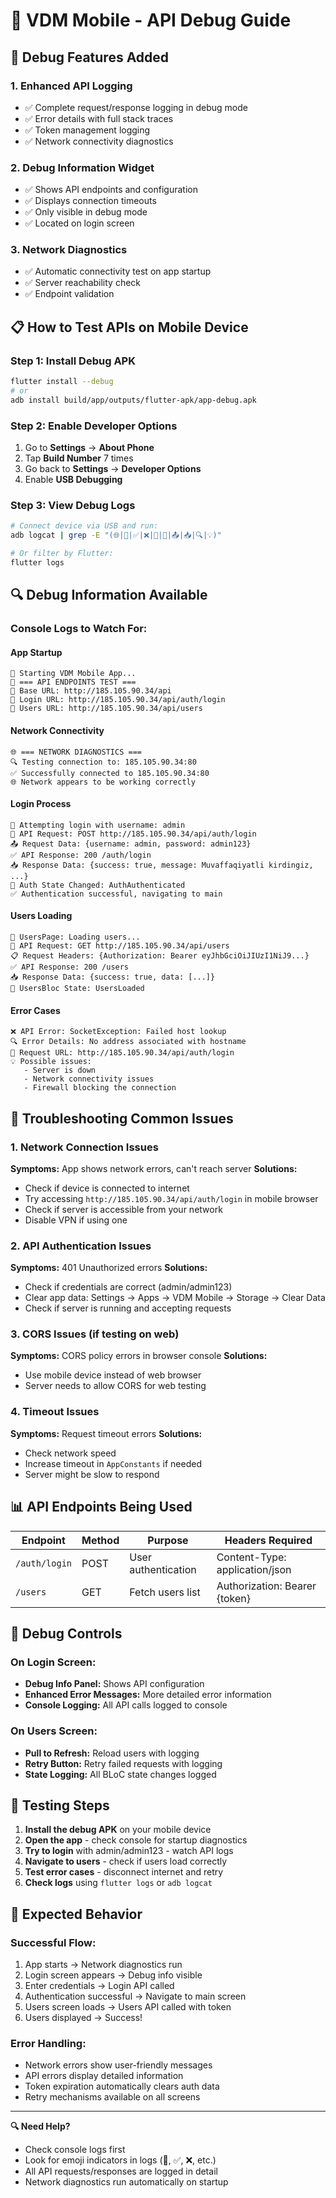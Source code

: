 # 📱 VDM Mobile - API Debug Guide

## 🔧 Debug Features Added

### 1. **Enhanced API Logging**
- ✅ Complete request/response logging in debug mode
- ✅ Error details with full stack traces
- ✅ Token management logging
- ✅ Network connectivity diagnostics

### 2. **Debug Information Widget**
- ✅ Shows API endpoints and configuration
- ✅ Displays connection timeouts
- ✅ Only visible in debug mode
- ✅ Located on login screen

### 3. **Network Diagnostics**
- ✅ Automatic connectivity test on app startup
- ✅ Server reachability check
- ✅ Endpoint validation

## 📋 How to Test APIs on Mobile Device

### **Step 1: Install Debug APK**
```bash
flutter install --debug
# or
adb install build/app/outputs/flutter-apk/app-debug.apk
```

### **Step 2: Enable Developer Options**
1. Go to **Settings** → **About Phone**
2. Tap **Build Number** 7 times
3. Go back to **Settings** → **Developer Options**
4. Enable **USB Debugging**

### **Step 3: View Debug Logs**
```bash
# Connect device via USB and run:
adb logcat | grep -E "(🌐|🚀|✅|❌|🔐|👥|📤|📥|🔍|💡)"

# Or filter by Flutter:
flutter logs
```

## 🔍 Debug Information Available

### **Console Logs to Watch For:**

#### **App Startup**
```
🚀 Starting VDM Mobile App...
🔧 === API ENDPOINTS TEST ===
📍 Base URL: http://185.105.90.34/api
🔑 Login URL: http://185.105.90.34/api/auth/login
👥 Users URL: http://185.105.90.34/api/users
```

#### **Network Connectivity**
```
🌐 === NETWORK DIAGNOSTICS ===
🔍 Testing connection to: 185.105.90.34:80
✅ Successfully connected to 185.105.90.34:80
🌐 Network appears to be working correctly
```

#### **Login Process**
```
🔑 Attempting login with username: admin
🚀 API Request: POST http://185.105.90.34/api/auth/login
📤 Request Data: {username: admin, password: admin123}
✅ API Response: 200 /auth/login
📥 Response Data: {success: true, message: Muvaffaqiyatli kirdingiz, ...}
🔐 Auth State Changed: AuthAuthenticated
✅ Authentication successful, navigating to main
```

#### **Users Loading**
```
👥 UsersPage: Loading users...
🚀 API Request: GET http://185.105.90.34/api/users
📋 Request Headers: {Authorization: Bearer eyJhbGciOiJIUzI1NiJ9...}
✅ API Response: 200 /users
📥 Response Data: {success: true, data: [...]}
👥 UsersBloc State: UsersLoaded
```

#### **Error Cases**
```
❌ API Error: SocketException: Failed host lookup
🔍 Error Details: No address associated with hostname
📍 Request URL: http://185.105.90.34/api/auth/login
💡 Possible issues:
   - Server is down
   - Network connectivity issues
   - Firewall blocking the connection
```

## 🐛 Troubleshooting Common Issues

### **1. Network Connection Issues**
**Symptoms:** App shows network errors, can't reach server
**Solutions:**
- Check if device is connected to internet
- Try accessing `http://185.105.90.34/api/auth/login` in mobile browser
- Check if server is accessible from your network
- Disable VPN if using one

### **2. API Authentication Issues**
**Symptoms:** 401 Unauthorized errors
**Solutions:**
- Check if credentials are correct (admin/admin123)
- Clear app data: Settings → Apps → VDM Mobile → Storage → Clear Data
- Check if server is running and accepting requests

### **3. CORS Issues (if testing on web)**
**Symptoms:** CORS policy errors in browser console
**Solutions:**
- Use mobile device instead of web browser
- Server needs to allow CORS for web testing

### **4. Timeout Issues**
**Symptoms:** Request timeout errors
**Solutions:**
- Check network speed
- Increase timeout in `AppConstants` if needed
- Server might be slow to respond

## 📊 API Endpoints Being Used

| Endpoint | Method | Purpose | Headers Required |
|----------|--------|---------|------------------|
| `/auth/login` | POST | User authentication | Content-Type: application/json |
| `/users` | GET | Fetch users list | Authorization: Bearer {token} |

## 🔧 Debug Controls

### **On Login Screen:**
- **Debug Info Panel:** Shows API configuration
- **Enhanced Error Messages:** More detailed error information
- **Console Logging:** All API calls logged to console

### **On Users Screen:**
- **Pull to Refresh:** Reload users with logging
- **Retry Button:** Retry failed requests with logging
- **State Logging:** All BLoC state changes logged

## 📱 Testing Steps

1. **Install the debug APK** on your mobile device
2. **Open the app** - check console for startup diagnostics
3. **Try to login** with admin/admin123 - watch API logs
4. **Navigate to users** - check if users load correctly
5. **Test error cases** - disconnect internet and retry
6. **Check logs** using `flutter logs` or `adb logcat`

## 🎯 Expected Behavior

### **Successful Flow:**
1. App starts → Network diagnostics run
2. Login screen appears → Debug info visible
3. Enter credentials → Login API called
4. Authentication successful → Navigate to main screen
5. Users screen loads → Users API called with token
6. Users displayed → Success!

### **Error Handling:**
- Network errors show user-friendly messages
- API errors display detailed information
- Token expiration automatically clears auth data
- Retry mechanisms available on all screens

---

**🔍 Need Help?**
- Check console logs first
- Look for emoji indicators in logs (🚀, ✅, ❌, etc.)
- All API requests/responses are logged in detail
- Network diagnostics run automatically on startup
